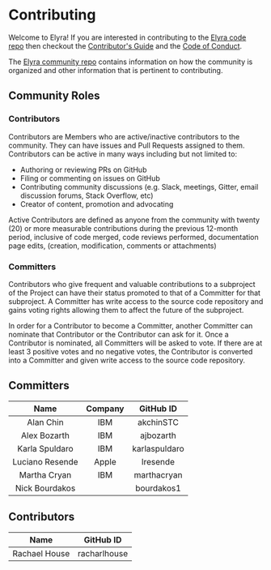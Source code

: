 <!--
{% comment %}
Copyright 2018-2022 Elyra Authors

Licensed under the Apache License, Version 2.0 (the "License");
you may not use this file except in compliance with the License.
You may obtain a copy of the License at

http://www.apache.org/licenses/LICENSE-2.0

Unless required by applicable law or agreed to in writing, software
distributed under the License is distributed on an "AS IS" BASIS,
WITHOUT WARRANTIES OR CONDITIONS OF ANY KIND, either express or implied.
See the License for the specific language governing permissions and
limitations under the License.
{% endcomment %}
-->

# Contributing

Welcome to Elyra! If you are interested in contributing to the [Elyra code repo](README.md)
then checkout the [Contributor's Guide](https://github.com/elyra-ai/community/blob/main/contributing.md) and
the [Code of Conduct](https://github.com/elyra-ai/community/blob/main/code-of-conduct.md).

The [Elyra community repo](https://github.com/elyra-ai/community) contains information on how the community
is organized and other information that is pertinent to contributing.

## Community Roles

### Contributors

Contributors are Members who are active/inactive contributors to the community. They can have issues and Pull Requests assigned to them. Contributors can be active in many ways including but not limited to:

- Authoring or reviewing PRs on GitHub
- Filing or commenting on issues on GitHub
- Contributing community discussions (e.g. Slack, meetings, Gitter, email discussion forums, Stack Overflow, etc)
- Creator of content, promotion and advocating

Active Contributors are defined as anyone from the community with twenty (20) or more measurable contributions
during the previous 12-month period, inclusive of code merged, code reviews performed, documentation page edits,
(creation, modification, comments or attachments)

### Committers

Contributors who give frequent and valuable contributions to a subproject of the Project can have their
status promoted to that of a Committer for that subproject. A Committer has write access to the source code
repository and gains voting rights allowing them to affect the future of the subproject.

In order for a Contributor to become a Committer, another Committer can nominate that Contributor or the Contributor can ask for it.
Once a Contributor is nominated, all Committers will be asked to vote. If there are at least 3 positive votes and no negative
votes, the Contributor is converted into a Committer and given write access to the source code repository.

## Committers

|      Name       | Company |   GitHub ID   |
| :-------------: | :-----: | :-----------: |
|    Alan Chin    |   IBM   |   akchinSTC   |
|  Alex Bozarth   |   IBM   |   ajbozarth   |
| Karla Spuldaro  |   IBM   | karlaspuldaro |
| Luciano Resende |  Apple  |   lresende    |
|  Martha Cryan   |   IBM   |  marthacryan  |
| Nick Bourdakos  |         |  bourdakos1   |

## Contributors

|     Name      |  GitHub ID   |
| :-----------: | :----------: |
| Rachael House | racharlhouse |

